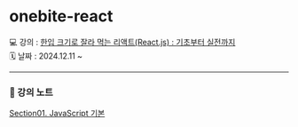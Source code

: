 # onebite-react

💻 강의 : [한입 크기로 잘라 먹는 리액트(React.js) : 기초부터 실전까지](https://www.inflearn.com/course/%ED%95%9C%EC%9E%85-%EB%A6%AC%EC%95%A1%ED%8A%B8 "강의 바로가기")  
🗓️ 날짜 : 2024.12.11 ~

---

### 📝 강의 노트
[Section01. JavaScript 기본](./section01.md)
